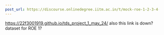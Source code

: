 ```yaml
---
post_url: https://discourse.onlinedegree.iitm.ac.in/t/mock-roe-1-2-3-4-tds-jan-2025/168449/28
---
```

<https://22f3001919.github.io/tds_project_1_may_24/> also this link is down? dataset for ROE 1?
